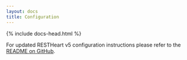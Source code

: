 ```yaml
---
layout: docs
title: Configuration
---
```


<div markdown="1" class="d-none d-xl-block col-xl-2 order-last bd-toc">

</div>
<div markdown="1" class="col-12 col-md-9 col-xl-8 py-md-3 bd-content">

{% include docs-head.html %}

<div class="alert alert-info" role="alert">
    <p class="mt-2">
         For updated RESTHeart v5 configuration instructions please refer to the <a target="_blank" href="https://github.com/softInstigate/restheart#configuration" class="alert-link">README on GitHub</a>.
    </p>
</div>

</div>
